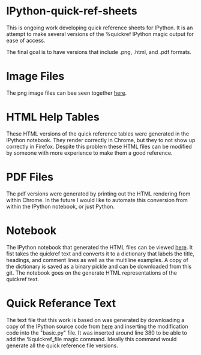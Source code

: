 IPython-quick-ref-sheets
========================

This is ongoing work developing quick reference sheets for IPython.  It is an
attempt to make several versions of the %quickref IPython magic output for ease
of access.

The final goal is to have versions that include .png, .html, and .pdf formats.

Image Files
========================

The png image files can bee seen together [here](http://imgur.com/a/gt0jx#0).

HTML Help Tables
========================

These HTML versions of the quick reference tables were generated in the IPython 
notebook. They render correctly in Chrome, but they to not show up correctly in
Firefox.  Despite this problem these HTML files can be modified by someone with
more experience to make them a good reference.

PDF Files
========================

The pdf versions were generated by printing out the HTML rendering from within 
Chrome.  In the future I would like to automate this conversion from within 
the IPython notebook, or just Python.


Notebook
========================

The IPython notebook that generated the HTML files can be viewed [here](http://nbviewer.ipython.org/urls/github.com/damontallen/IPython-quick-ref-sheets/raw/master/Qick_ref_with_library.ipynb). It 
fist takes the quickref text and converts it to a dictionary that labels the 
title, headings, and comment lines as well as the multiline examples.  A copy of
the dictionary is saved as a binary pickle and can be downloaded from this git.
The notebook goes on the generate HTML representations of the quickref text.

Quick Referance Text
========================

The text file that this work is based on was generated by downloading a copy of
the IPython source code from [here](https://github.com/ipython/ipython/downloads) and inserting the modification 
code into the "basic.py" file.  It was inserted around line 380 to be able to 
add the %quickref_file magic command.  Ideally this command would generate all 
the quick reference file versions.


